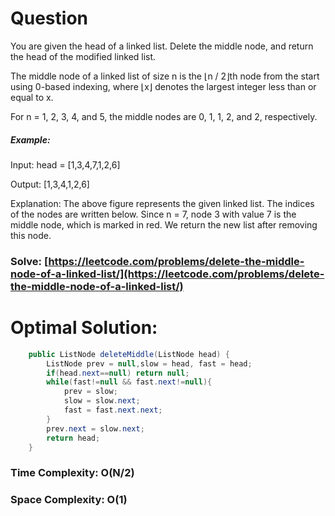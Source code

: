 # Question

You are given the head of a linked list. Delete the middle node, and return the head of the modified linked list.

The middle node of a linked list of size n is the ⌊n / 2⌋th node from the start using 0-based indexing, where ⌊x⌋ denotes the largest integer less than or equal to x.

For n = 1, 2, 3, 4, and 5, the middle nodes are 0, 1, 1, 2, and 2, respectively.


##### Example:

Input: head = [1,3,4,7,1,2,6]

Output: [1,3,4,1,2,6]

Explanation:
The above figure represents the given linked list. The indices of the nodes are written below.
Since n = 7, node 3 with value 7 is the middle node, which is marked in red.
We return the new list after removing this node. 



### Solve: [https://leetcode.com/problems/delete-the-middle-node-of-a-linked-list/](https://leetcode.com/problems/delete-the-middle-node-of-a-linked-list/)
   


# Optimal Solution:  


``` java
    public ListNode deleteMiddle(ListNode head) {
        ListNode prev = null,slow = head, fast = head;
        if(head.next==null) return null;
        while(fast!=null && fast.next!=null){
            prev = slow;
            slow = slow.next;
            fast = fast.next.next;
        }
        prev.next = slow.next;
        return head;
    }
```
### Time Complexity: O(N/2)  
### Space Complexity: O(1)